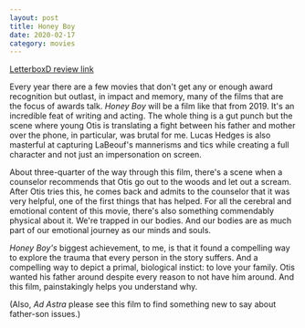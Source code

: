 ```yaml
---
layout: post
title: Honey Boy
date: 2020-02-17
category: movies
---
```

 
[LetterboxD review link](https://letterboxd.com/samarthbhaskar/film/honey-boy/)

Every year there are a few movies that don't get any or enough award recognition but outlast, in impact and memory, many of the films that are the focus of awards talk. <em>Honey Boy</em> will be a film like that from 2019. It's an incredible feat of writing and acting. The whole thing is a gut punch but the scene where young Otis is translating a fight between his father and mother over the phone, in particular, was brutal for me. Lucas Hedges is also masterful at capturing LaBeouf's mannerisms and tics while creating a full character and not just an impersonation on screen. 

About three-quarter of the way through this film, there's a scene when a counselor recommends that Otis go out to the woods and let out a scream. After Otis tries this, he comes back and admits to the counselor that it was very helpful, one of the first things that has helped. For all the cerebral and emotional content of this movie, there's also something commendably physical about it. We're trapped in our bodies. And our bodies are as much part of our emotional journey as our minds and souls. 

<em>Honey Boy's</em> biggest achievement, to me, is that it found a compelling way to explore the trauma that every person in the story suffers. And a compelling way to depict a primal, biological instict: to love your family. Otis wanted his father around despite every reason to not have him around. And this film, painstakingly helps you understand why.

(Also, <em>Ad Astra</em> please see this film to find something new to say about father-son issues.)